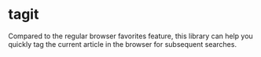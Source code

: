 # tagit
Compared to the regular browser favorites feature, this library can help you quickly tag the current article in the browser for subsequent searches.
